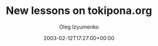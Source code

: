 ---
title: 'New lessons on tokipona.org'
posts: 2
hash: 't110'
author: 'Oleg Izyumenko'
date: 2003-02-12T17:27:00+00:00
sources:
  - http://forums.tokipona.org/viewtopic.php%3Ft=110.html
---